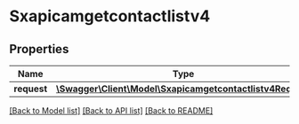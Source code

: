 # Sxapicamgetcontactlistv4

## Properties
Name | Type | Description | Notes
------------ | ------------- | ------------- | -------------
**request** | [**\Swagger\Client\Model\Sxapicamgetcontactlistv4Request**](Sxapicamgetcontactlistv4Request.md) |  | [optional] 

[[Back to Model list]](../README.md#documentation-for-models) [[Back to API list]](../README.md#documentation-for-api-endpoints) [[Back to README]](../README.md)


